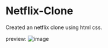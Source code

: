 ﻿# Netflix-Clone
Created an netflix clone using html css.

preview:
![image](https://github.com/MR-SUBI/Netflix-Clone/assets/131991730/31963fc3-57fc-45be-b188-d45d73727850)
